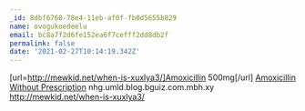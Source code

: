 ```yaml
---
_id: 8dbf6760-78e4-11eb-af0f-fb0d5655b829
name: ovogukoedeelu
email: bc8a7f2d6fe152ea6f7cefff2dd8db2f
permalink: false
date: '2021-02-27T10:14:19.342Z'
---
```

[url=http://mewkid.net/when-is-xuxlya3/]Amoxicillin 500mg[/url] <a href="http://mewkid.net/when-is-xuxlya3/">Amoxicillin Without Prescription</a> nhg.umld.blog.bguiz.com.mbh.xy http://mewkid.net/when-is-xuxlya3/
